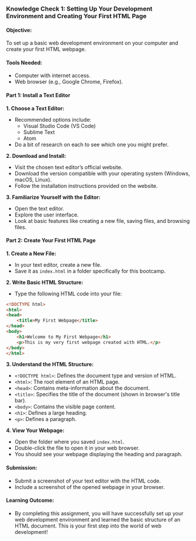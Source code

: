 ### Knowledge Check 1: Setting Up Your Development Environment and Creating Your First HTML Page

#### Objective:
To set up a basic web development environment on your computer and create your first HTML webpage.

#### Tools Needed:
- Computer with internet access.
- Web browser (e.g., Google Chrome, Firefox).

#### Part 1: Install a Text Editor

**1. Choose a Text Editor:**
   - Recommended options include:
     - Visual Studio Code (VS Code)
     - Sublime Text
     - Atom
   - Do a bit of research on each to see which one you might prefer.

**2. Download and Install:**
   - Visit the chosen text editor’s official website.
   - Download the version compatible with your operating system (Windows, macOS, Linux).
   - Follow the installation instructions provided on the website.

**3. Familiarize Yourself with the Editor:**
   - Open the text editor.
   - Explore the user interface.
   - Look at basic features like creating a new file, saving files, and browsing files.

#### Part 2: Create Your First HTML Page

**1. Create a New File:**
   - In your text editor, create a new file.
   - Save it as `index.html` in a folder specifically for this bootcamp.

**2. Write Basic HTML Structure:**
   - Type the following HTML code into your file:

```html
<!DOCTYPE html>
<html>
<head>
    <title>My First Webpage</title>
</head>
<body>
    <h1>Welcome to My First Webpage</h1>
    <p>This is my very first webpage created with HTML.</p>
</body>
</html>
```

**3. Understand the HTML Structure:**
   - `<!DOCTYPE html>`: Defines the document type and version of HTML.
   - `<html>`: The root element of an HTML page.
   - `<head>`: Contains meta-information about the document.
   - `<title>`: Specifies the title of the document (shown in browser's title bar).
   - `<body>`: Contains the visible page content.
   - `<h1>`: Defines a large heading.
   - `<p>`: Defines a paragraph.

**4. View Your Webpage:**
   - Open the folder where you saved `index.html`.
   - Double-click the file to open it in your web browser.
   - You should see your webpage displaying the heading and paragraph.

#### Submission:
- Submit a screenshot of your text editor with the HTML code.
- Include a screenshot of the opened webpage in your browser.

#### Learning Outcome:
- By completing this assignment, you will have successfully set up your web development environment and learned the basic structure of an HTML document. This is your first step into the world of web development!
